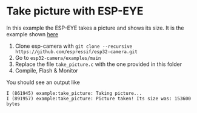 # Take picture with ESP-EYE

In this example the ESP-EYE takes a picture and shows its size. It is the example shown [here](https://github.com/espressif/esp32-camera)


1. Clone esp-camera with `git clone --recursive https://github.com/espressif/esp32-camera.git`
2. Go to `esp32-camera/examples/main`
3. Replace the file `take_picture.c` with the one provided in this folder
4. Compile, Flash & Monitor

You should see an output like

```
I (861945) example:take_picture: Taking picture...
I (891957) example:take_picture: Picture taken! Its size was: 153600 bytes
```
